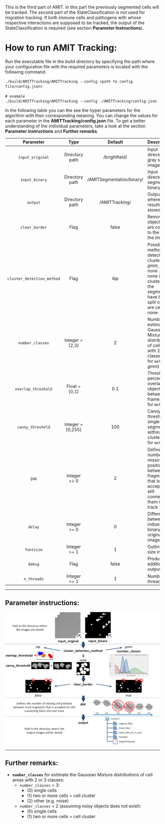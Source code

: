 This is the third part of AMIT. In this part the previously segmented cells will be tracked. The second part of the StateClassification is not used for migration tracking. If both immune cells and pathogens with whose respective interactions are supposed to be tracked, the output of the StateClassification is required (see section **Parameter Instructions**).

# How to run AMIT Tracking:

Run the executable file in the build directory by specifying the path where your configuration file with the required parameters is located with the following command: 

```console
./build/AMITTracking/AMITTracking --config <path to config file/config.json>

# example
./build/AMITTracking/AMITTracking --config ./AMITTracking/config.json
```

In the following table you can the see the hyper parameters for the algorithm with their corresponding meaning. You can change the values for each parameter in the **AMITTracking/config.json** file. To get a better understanding of the individual parameters, take a look at the section **Parameter instructions** and **Further remarks**.

|         Parameter          |       Type        |          Default          | Description                                                  |
| :------------------------: | :---------------: | :-----------------------: | :----------------------------------------------------------- |
|      `input_original`      |  Directory path   |          /brightfield/           | Input directory with gray scaled images                      |
|       `input_binary`       |  Directory path   | /AMITSegmentation/binary/ | Input directory with segmented binary images                 |
|          `output`          |  Directory path   |  /AMITTracking/  | Output path where all results will be stored                 |
|       `clear_border`       |       Flag        |           false           | Remove objects that are connected to the edge of the image   |
| `cluster_detection_method` |       Flag        |            ibp            | Possible methods to detect/discard clusters are: *gmm*, *ibp* or *none* . Select *none* if all clusters within the segmentation have been split or if there are certainly none. |
|      `number_classes`      |  Integer = {2,3}  |             2             | Number of estimate the Gaussian Mixture distributions of cell areas with 2 or 3 classes (only for `method` *gmm*) |
|    `overlap_threshold`     |   Float = [0,1]   |            0.1            | Threshold in percent for overlapping objects between 2 frames (only for `method` *ibp*) |
|     `canny_threshold`      | Integer = [0,255] |            100            | Canny threshold for single cell segmentation within a cluster (only for `method` *ibp*) |
|           `gap`            |   Integer >= 0    |             2             | Defines the number of missing cell positions between track fragments that is accepted for still connecting them into on track |
|          `delay`           |   Integer >= 0    |             0             | Difference between indizes of binary and original images     |
|         `fontsize`         |   Integer >= 1    |             1             | Outline font size in images                                  |
|          `debug`           |       Flag        |           false           | Produces an additional output                                |
|        `n_threads`         |   Integer >= 1    |             1             | Number of threads used                                       |

------

## Parameter instructions:

![](./../doc/images/manual_migrationTracking.png)

------

## Further remarks:

- **`number_classes`** for estimate the Gaussian Mixture distributions of cell areas with 2 or 3 classes:
  - `number_classes` = 3: 
    -  (0) single cells
    -  (1) two or more cells = cell cluster 
    -  (2) other (e.g. noise)         
  - `number_classes` = 2 (assuming noisy objects does not exist):
    - (0) single cells
    - (1) two or more cells = cell cluster

